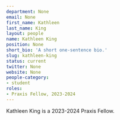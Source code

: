 ```yaml
---
department: None
email: None
first_name: Kathleen
last_name: King
layout: people
name: Kathleen King
position: None
short_bio: 'A short one-sentence bio.'
slug: kathleen-king
status: current
twitter: None
website: None
people-category:
- student
roles:
- Praxis Fellow, 2023-2024
---
```

Kathleen King is a 2023-2024 Praxis Fellow.